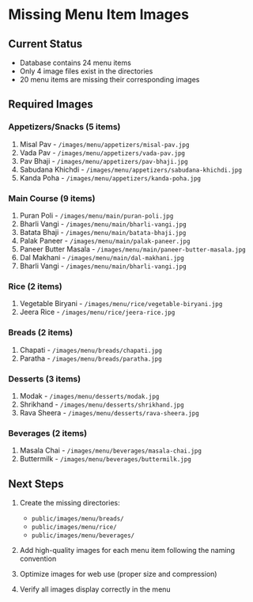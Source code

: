 # Missing Menu Item Images

## Current Status
- Database contains 24 menu items
- Only 4 image files exist in the directories
- 20 menu items are missing their corresponding images

## Required Images

### Appetizers/Snacks (5 items)
1. Misal Pav - `/images/menu/appetizers/misal-pav.jpg`
2. Vada Pav - `/images/menu/appetizers/vada-pav.jpg`
3. Pav Bhaji - `/images/menu/appetizers/pav-bhaji.jpg`
4. Sabudana Khichdi - `/images/menu/appetizers/sabudana-khichdi.jpg`
5. Kanda Poha - `/images/menu/appetizers/kanda-poha.jpg`

### Main Course (9 items)
1. Puran Poli - `/images/menu/main/puran-poli.jpg`
2. Bharli Vangi - `/images/menu/main/bharli-vangi.jpg`
3. Batata Bhaji - `/images/menu/main/batata-bhaji.jpg`
4. Palak Paneer - `/images/menu/main/palak-paneer.jpg`
5. Paneer Butter Masala - `/images/menu/main/paneer-butter-masala.jpg`
6. Dal Makhani - `/images/menu/main/dal-makhani.jpg`
7. Bharli Vangi - `/images/menu/main/bharli-vangi.jpg`

### Rice (2 items)
1. Vegetable Biryani - `/images/menu/rice/vegetable-biryani.jpg`
2. Jeera Rice - `/images/menu/rice/jeera-rice.jpg`

### Breads (2 items)
1. Chapati - `/images/menu/breads/chapati.jpg`
2. Paratha - `/images/menu/breads/paratha.jpg`

### Desserts (3 items)
1. Modak - `/images/menu/desserts/modak.jpg`
2. Shrikhand - `/images/menu/desserts/shrikhand.jpg`
3. Rava Sheera - `/images/menu/desserts/rava-sheera.jpg`

### Beverages (2 items)
1. Masala Chai - `/images/menu/beverages/masala-chai.jpg`
2. Buttermilk - `/images/menu/beverages/buttermilk.jpg`

## Next Steps
1. Create the missing directories:
   - `public/images/menu/breads/`
   - `public/images/menu/rice/`
   - `public/images/menu/beverages/`

2. Add high-quality images for each menu item following the naming convention

3. Optimize images for web use (proper size and compression)

4. Verify all images display correctly in the menu